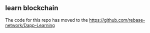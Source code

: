 ## learn blockchain

 The code for this repo has moved to the https://github.com/rebase-network/Dapp-Learning

